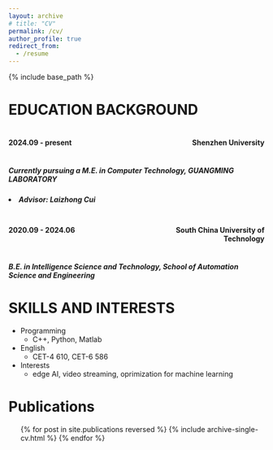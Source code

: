 ```yaml
---
layout: archive
# title: "CV"
permalink: /cv/
author_profile: true
redirect_from:
  - /resume
---
```


{% include base_path %}

EDUCATION BACKGROUND
======

<div style="display: flex;">
  <div style="flex: 1; text-align: left;"> <h4>2024.09 - present</h4></div>
  <div style="flex: 1; text-align: right;"> <h4>Shenzhen University</h4></div>
</div>



<h5> Currently pursuing a M.E. in Computer Technology, GUANGMING LABORATORY</h5>
<h5> <li> Advisor: Laizhong Cui</li> </h5>


<div style="display: flex;">
  <div style="flex: 1; text-align: left;"> <h4>2020.09 - 2024.06</h4></div>
  <div style="flex: 1; text-align: right;"> <h4>South China University of Technology</h4></div>
</div>

<h5> B.E. in Intelligence Science and Technology, School of Automation Science and Engineering </h5>
<!-- <h5> <li>Relevant coursework: Pattern Recognition, Machine Learning, C++ Programming</li></h5> -->


<!-- * Ph.D in Version Control Theory, GitHub University, 2018 (expected)
* M.S. in Jekyll, GitHub University, 2014
* B.S. in GitHub, GitHub University, 2012

Work experience
======
* Spring 2024: Academic Pages Collaborator
  * Github University
  * Duties includes: Updates and improvements to template
  * Supervisor: The Users

* Fall 2015: Research Assistant
  * Github University
  * Duties included: Merging pull requests
  * Supervisor: Professor Hub

* Summer 2015: Research Assistant
  * Github University
  * Duties included: Tagging issues
  * Supervisor: Professor Git -->
  
SKILLS AND INTERESTS
======

* Programming
  * C++, Python, Matlab
* English
  * CET-4 610, CET-6 586
* Interests
  * edge AI, video streaming, oprimization for machine learning

<!-- * Skill 1
* Skill 2
  * Sub-skill 2.1
  * Sub-skill 2.2
  * Sub-skill 2.3
* Skill 3 -->

Publications
======
  <ul>{% for post in site.publications reversed %}
    {% include archive-single-cv.html %}
  {% endfor %}</ul>
  
<!-- Talks
======
  <ul>{% for post in site.talks reversed %}
    {% include archive-single-talk-cv.html  %}
  {% endfor %}</ul>
  
Teaching
======
  <ul>{% for post in site.teaching reversed %}
    {% include archive-single-cv.html %}
  {% endfor %}</ul>
  
Service and leadership
======
* Currently signed in to 43 different slack teams -->
